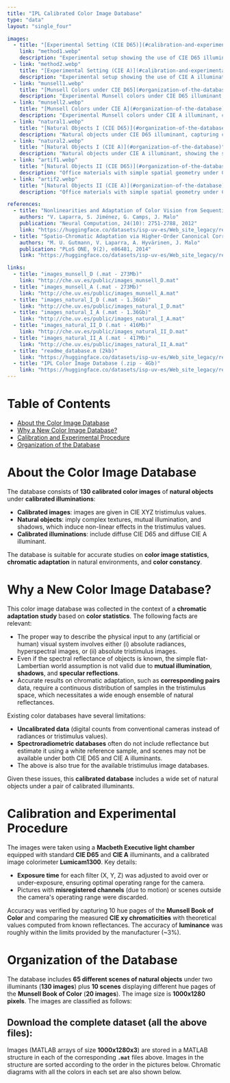 ```yaml
---
title: "IPL Calibrated Color Image Database"
type: "data"
layout: "single_four"

images:
  - title: "[Experimental Setting (CIE D65)](#calibration-and-experimental-procedure)"
    link: "method1.webp"
    description: "Experimental setup showing the use of CIE D65 illumination for capturing color images."
  - link: "method2.webp"
    title: "[Experimental Setting (CIE A)](#calibration-and-experimental-procedure)"
    description: "Experimental setup showing the use of CIE A illumination for capturing color images."
  - link: "munsell1.webp"
    title: "[Munsell Colors under CIE D65](#organization-of-the-database)"
    description: "Experimental Munsell colors under CIE D65 illuminant, compared with theoretical values."
  - link: "munsell2.webp"
    title: "[Munsell Colors under CIE A](#organization-of-the-database)"
    description: "Experimental Munsell colors under CIE A illuminant, compared with theoretical values."
  - link: "natural1.webp"
    title: "[Natural Objects I (CIE D65)](#organization-of-the-database)"
    description: "Natural objects under CIE D65 illuminant, capturing complex textures and spatial geometry."
  - link: "natural2.webp"
    title: "[Natural Objects I (CIE A)](#organization-of-the-database)"
    description: "Natural objects under CIE A illuminant, showing the same scenes as under CIE D65 but with different lighting."
  - link: "artif1.webp"
    title: "[Natural Objects II (CIE D65)](#organization-of-the-database)"
    description: "Office materials with simple spatial geometry under CIE D65 illuminant."
  - link: "artif2.webp"
    title: "[Natural Objects II (CIE A)](#organization-of-the-database)"
    description: "Office materials with simple spatial geometry under CIE A illuminant."

references:
  - title: "Nonlinearities and Adaptation of Color Vision from Sequential Principal Curves Analysis"
    authors: "V. Laparra, S. Jiménez, G. Camps, J. Malo"
    publication: "Neural Computation, 24(10): 2751-2788, 2012"
    link: "https://huggingface.co/datasets/isp-uv-es/Web_site_legacy/resolve/main/data/Neco_accepted_2012.pdf"
  - title: "Spatio-Chromatic Adaptation via Higher-Order Canonical Correlation Analysis of Natural Images"
    authors: "M. U. Gutmann, V. Laparra, A. Hyvärinen, J. Malo"
    publication: "PLoS ONE, 9(2), e86481, 2014"
    link: "https://huggingface.co/datasets/isp-uv-es/Web_site_legacy/resolve/main/data/Gutmann_PLOS_ONE_2014.pdf"

links:
  - title: "images_munsell_D (.mat - 273Mb)"
    link: "http://che.uv.es/public/images_munsell_D.mat"
  - title: "images_munsell_A (.mat - 273Mb)"
    link: "http://che.uv.es/public/images_munsell_A.mat"
  - title: "images_natural_I_D (.mat - 1.36Gb)"
    link: "http://che.uv.es/public/images_natural_I_D.mat"
  - title: "images_natural_I_A (.mat - 1.36Gb)"
    link: "http://che.uv.es/public/images_natural_I_A.mat"
  - title: "images_natural_II_D (.mat - 416Mb)"
    link: "http://che.uv.es/public/images_natural_II_D.mat"
  - title: "images_natural_II_A (.mat - 417Mb)"
    link: "http://che.uv.es/public/images_natural_II_A.mat"
  - title: "readme_database.m (2kb)"
    link: "https://huggingface.co/datasets/isp-uv-es/Web_site_legacy/resolve/main/data/readme_database.m"
  - title: "IPL Color Image Database (.zip - 4Gb)"
    link: "https://huggingface.co/datasets/isp-uv-es/Web_site_legacy/resolve/main/data/IPL_color_image_database.zip"
---
```


# Table of Contents
  - [About the Color Image Database](#about-the-color-image-database)
  - [Why a New Color Image Database?](#why-a-new-color-image-database)
  - [Calibration and Experimental Procedure](#calibration-and-experimental-procedure)
  - [Organization of the Database](#organization-of-the-database)

  # About the Color Image Database
  The database consists of **130 calibrated color images** of **natural objects** under **calibrated illuminations**:
  - **Calibrated images**: images are given in CIE XYZ tristimulus values.
  - **Natural objects**: imply complex textures, mutual illumination, and shadows, which induce non-linear effects in the tristimulus values.
  - **Calibrated illuminations**: include diffuse CIE D65 and diffuse CIE A illuminant.
  
  The database is suitable for accurate studies on **color image statistics**, **chromatic adaptation** in natural environments, and **color constancy**.

  # Why a New Color Image Database?
  This color image database was collected in the context of a **chromatic adaptation study** based on **color statistics**. The following facts are relevant:
  - The proper way to describe the physical input to any (artificial or human) visual system involves either (i) absolute radiances, hyperspectral images, or (ii) absolute tristimulus images.
  - Even if the spectral reflectance of objects is known, the simple flat-Lambertian world assumption is not valid due to **mutual illumination**, **shadows**, and **specular reflections**.
  - Accurate results on chromatic adaptation, such as **corresponding pairs** data, require a continuous distribution of samples in the tristimulus space, which necessitates a wide enough ensemble of natural reflectances.
  
  Existing color databases have several limitations:
  - **Uncalibrated data** (digital counts from conventional cameras instead of radiances or tristimulus values).
  - **Spectroradiometric databases** often do not include reflectance but estimate it using a white reference sample, and scenes may not be available under both CIE D65 and CIE A illuminants.
  - The above is also true for the available tristimulus image databases.
  
  Given these issues, this **calibrated database** includes a wide set of natural objects under a pair of calibrated illuminants.

  # Calibration and Experimental Procedure
  The images were taken using a **Macbeth Executive light chamber** equipped with standard **CIE D65** and **CIE A** illuminants, and a calibrated image colorimeter **Lumicam1300**. Key details:
  - **Exposure time** for each filter (X, Y, Z) was adjusted to avoid over or under-exposure, ensuring optimal operating range for the camera.
  - Pictures with **misregistered channels** (due to motion) or scenes outside the camera's operating range were discarded.
  
  Accuracy was verified by capturing 10 hue pages of the **Munsell Book of Color** and comparing the measured **CIE xy chromaticities** with theoretical values computed from known reflectances. The accuracy of **luminance** was roughly within the limits provided by the manufacturer (~3%).

  # Organization of the Database

  The database includes **65 different scenes of natural objects** under two illuminants (**130 images**) plus **10 scenes** displaying different hue pages of the **Munsell Book of Color** (**20 images**). The image size is **1000x1280 pixels**. The images are classified as follows:

  ## Download the complete dataset (all the above files):
  
  Images (MATLAB arrays of size **1000x1280x3**) are stored in a MATLAB structure in each of the corresponding **`.mat`** files above. Images in the structure are sorted according to the order in the pictures below. Chromatic diagrams with all the colors in each set are also shown below. 
  